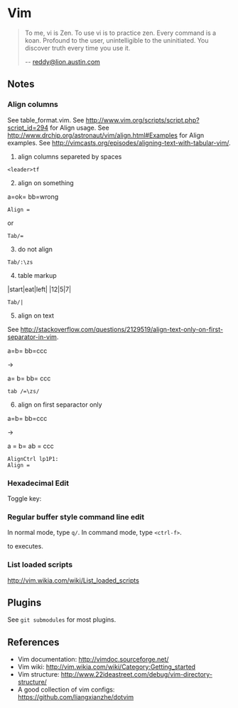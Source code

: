 # Vim

> To me, vi is Zen. To use vi is to practice zen. Every command is a koan. Profound to the user, unintelligible to the uninitiated. You discover truth every time you use it.
> 
> -- reddy@lion.austin.com

## Notes

### Align columns

See table_format.vim.
See http://www.vim.org/scripts/script.php?script_id=294 for Align usage.
See http://www.drchip.org/astronaut/vim/align.html#Examples for Align examples.
See http://vimcasts.org/episodes/aligning-text-with-tabular-vim/.

1. align columns separeted by spaces

```
<leader>tf
```

2. align on something

a=ok=
bb=wrong

```
Align =
```

or 

```
Tab/=
```

3. do not align

```
Tab/:\zs
```

4. table markup

|start|eat|left|
|12|5|7|

```
Tab/|
```

5. align on text

See http://stackoverflow.com/questions/2129519/align-text-only-on-first-separator-in-vim.

a=b=
bb=ccc

->

a=   b=
bb=  ccc

```
tab /=\zs/
```

6. align on first separactor only

a=b=
bb=ccc

->

a  = b=
ab = ccc

```
AlignCtrl lp1P1:
Align =
```

### Hexadecimal Edit

Toggle key: <ctrl-h>

### Regular buffer style command line edit

In normal mode, type `q/`.
In command mode, type `<ctrl-f>`.

<CR> to executes.

### List loaded scripts
  
http://vim.wikia.com/wiki/List_loaded_scripts

## Plugins

See `git submodules` for most plugins.

## References

- Vim documentation: http://vimdoc.sourceforge.net/
- Vim wiki: http://vim.wikia.com/wiki/Category:Getting_started
- Vim structure: http://www.22ideastreet.com/debug/vim-directory-structure/
- A good collection of vim configs: https://github.com/liangxianzhe/dotvim
